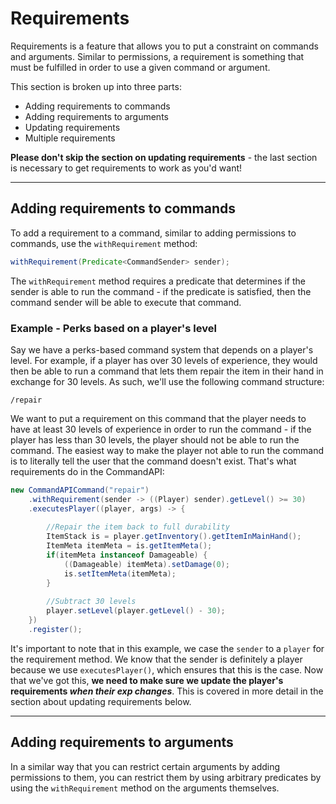 # Requirements

Requirements is a feature that allows you to put a constraint on commands and arguments. Similar to permissions, a requirement is something that must be fulfilled in order to use a given command or argument.

This section is broken up into three parts:

- Adding requirements to commands
- Adding requirements to arguments
- Updating requirements
- Multiple requirements

**Please don't skip the section on updating requirements** - the last section is necessary to get requirements to work as you'd want!

-----

## Adding requirements to commands

To add a requirement to a command, similar to adding permissions to commands, use the `withRequirement` method:

```java
withRequirement(Predicate<CommandSender> sender);
```

The `withRequirement` method requires a predicate that determines if the sender is able to run the command - if the predicate is satisfied, then the command sender will be able to execute that command.

<div class="example">

### Example - Perks based on a player's level

Say we have a perks-based command system that depends on a player's level. For example, if a player has over 30 levels of experience, they would then be able to run a command that lets them repair the item in their hand in exchange for 30 levels. As such, we'll use the following command structure:

```
/repair
```

We want to put a requirement on this command that the player needs to have at least 30 levels of experience in order to run the command - if the player has less than 30 levels, the player should not be able to run the command. The easiest way to make the player not able to run the command is to literally tell the user that the command doesn't exist. That's what requirements do in the CommandAPI:

```java
new CommandAPICommand("repair")
    .withRequirement(sender -> ((Player) sender).getLevel() >= 30)
	.executesPlayer((player, args) -> {
		
		//Repair the item back to full durability
		ItemStack is = player.getInventory().getItemInMainHand();
		ItemMeta itemMeta = is.getItemMeta();
		if(itemMeta instanceof Damageable) {
			((Damageable) itemMeta).setDamage(0);
			is.setItemMeta(itemMeta);
		}
		
		//Subtract 30 levels
		player.setLevel(player.getLevel() - 30);
	})
	.register();
```

It's important to note that in this example, we case the `sender` to a `player` for the requirement method. We know that the sender is definitely a player because we use `executesPlayer()`, which ensures that this is the case. Now that we've got this, **we need to make sure we update the player's requirements _when their exp changes_**. This is covered in more detail in the section about updating requirements below.

</div>

-----

## Adding requirements to arguments

In a similar way that you can restrict certain arguments by adding permissions to them, you can restrict them by using arbitrary predicates by using the `withRequirement` method on the arguments themselves.

<div class="example">
    
</div>



